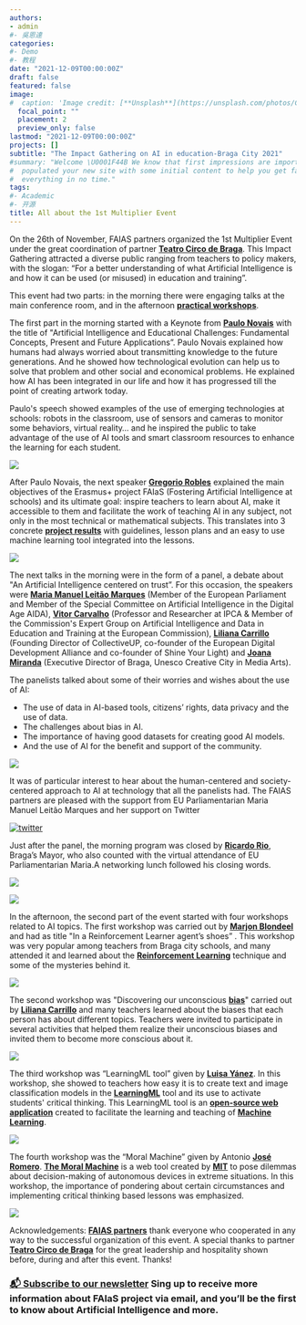 ```yaml
---
authors:
- admin
#- 吳恩達
categories:
#- Demo
#- 教程
date: "2021-12-09T00:00:00Z"
draft: false
featured: false
image:
#  caption: 'Image credit: [**Unsplash**](https://unsplash.com/photos/CpkOjOcXdUY)'
  focal_point: ""
  placement: 2
  preview_only: false
lastmod: "2021-12-09T00:00:00Z"
projects: []
subtitle: "The Impact Gathering on AI in education-Braga City 2021"
#summary: "Welcome \U0001F44B We know that first impressions are important, so we've
#  populated your new site with some initial content to help you get familiar with
#  everything in no time."
tags:
#- Academic
#- 开源
title: All about the 1st Multiplier Event
---
```



On the 26th of November, FAIAS partners organized the 1st Multiplier Event under the great coordination of partner [**Teatro Circo de Braga**](https://fosteringai.github.io/partners/teatro/).  This Impact Gathering attracted a diverse public ranging from teachers to policy makers, with the slogan: “For a better understanding of what Artificial Intelligence is and how it can be used (or misused) in education and training”. 

This event had two parts: in the morning there were engaging talks at the main conference room, and in the afternoon [**practical workshops**](https://fosteringai.github.io/post/ai_at_schools/).

The first part in the morning started with a Keynote from [**Paulo Novais**](https://www.di.uminho.pt/~pjn/) with the title of "Artificial Intelligence and Educational Challenges: Fundamental Concepts, Present and Future Applications”. Paulo Novais explained how humans had always worried about transmitting knowledge to the future generations. And he showed how technological evolution can help us to solve that problem and other social and economical problems. He explained how AI has been integrated in our life and how it has progressed till the point of creating artwork today. 

Paulo's speech showed examples of the use of emerging technologies at schools: robots in the classroom, use of sensors and cameras to monitor some behaviors, virtual reality… and he inspired the public to take advantage of the use of AI tools and smart classroom resources to enhance the learning for each student.

![](O34A1908.jpg)

After Paulo Novais, the next speaker [**Gregorio Robles**](https://gestion2.urjc.es/pdi/ver/gregorio.robles) explained the main objectives of the Erasmus+ project FAIaS (Fostering Artificial Intelligence at schools) and its ultimate goal: inspire teachers to learn about AI, make it accessible to them and facilitate the work of teaching AI in any subject, not only in the most technical or mathematical subjects. This translates into 3 concrete [**project results**](https://fosteringai.github.io/#projects) with guidelines, lesson plans and an easy to use machine learning tool integrated into the lessons.



![](O34A2005.jpg)

The next talks in the morning were in the form of a panel, a debate about "An Artificial Intelligence centered on trust”.  For this occasion, the speakers were [**Maria Manuel Leitão Marques**](https://www.europarl.europa.eu/meps/en/197635/MARIA-MANUEL_LEITAO-MARQUES/home) (Member of the European Parliament and Member of the Special Committee on Artificial Intelligence in the Digital Age AIDA), [**Vitor Carvalho**](https://2ai.ipca.pt/vitor-carvalho/) (Professor and Researcher at IPCA & Member of the Commission's Expert Group on Artificial Intelligence and Data in Education and Training at the European Commission), [**Liliana Carrillo**](https://tedxantwerp.be/speakers/liliana-carrillo-2/) (Founding Director of CollectiveUP, co-founder of the European Digital Development Alliance and co-founder of Shine Your Light) and [**Joana Miranda**](https://www.linkedin.com/in/jomoreda/) (Executive Director of Braga, Unesco Creative City in Media Arts).

The panelists talked about some of their worries and wishes about the use of AI:
- The use of data in AI-based tools, citizens’ rights, data privacy and the use of data.  
- The challenges about bias in AI.
- The importance of having good datasets for creating good AI models.
- And the use of AI for the benefit and support of the community.

![](O34A2148.jpg)

It was of particular interest to hear about the human-centered and society-centered approach to AI at technology that all the panelists had.  The FAIAS partners are pleased with the support from EU Parliamentarian Maria Manuel Leitão Marques and her support on Twitter 


<a href="https://twitter.com/LeitaoMarquesEP/status/1465051570752700418"><img src="twitter.png" alt="twitter"></a>


Just after the panel, the morning program was closed by [**Ricardo Rio**](https://www.cm-braga.pt/en/0101/municipio/camara-municipal/presidente), Braga’s Mayor, who also counted with the virtual attendance of EU Parliamentarian Maria.A networking lunch followed his closing words.

![](O34A2299.jpg)

![](O34A2049.jpg)

In the afternoon, the second part of the event started with four workshops related to AI topics. The first workshop was carried out by [**Marjon Blondeel**](https://www.linkedin.com/in/mb-3678a5b3/) and had as title "In a Reinforcement Learner agent’s shoes” . This workshop was very popular among teachers from Braga city schools, and many attended it and learned about the [**Reinforcement Learning**](https://en.wikipedia.org/wiki/Reinforcement_learning) technique and some of the mysteries behind it.


![](O34A2439.jpg)

The second workshop was "Discovering our unconscious [**bias**](https://en.wikipedia.org/wiki/Bias)" carried out by [**Liliana Carrillo**](https://www.linkedin.com/in/carrilloliliana/) and many teachers learned about the biases that each person has about different topics. Teachers were invited to participate in several activities that helped them realize their unconscious biases and invited them to become more conscious about it.

![](O34A2407.jpg)



The third workshop was “LearningML tool” given by [**Luisa Yánez**](https://www.linkedin.com/in/luisa-y%C3%A1nez-guti%C3%A9rrez-ia-bigdata/). In this workshop, she showed to teachers how easy it is to create text and image classification models in the [**LearningML**](https://web.learningml.org/) tool and its use to activate students' critical thinking. This LearningML tool is an [**open-source web application**](https://gitlab.com/users/learningml/projects)  created to facilitate the learning and teaching of [**Machine Learning**](https://en.wikipedia.org/wiki/Machine_learning).



![](O34A2359.jpg)

The fourth workshop was the “Moral Machine” given by Antonio [**José Romero**](https://www.linkedin.com/in/antonio-jose-romero-barrera/). [**The Moral Machine**](https://www.moralmachine.net/) is a web tool created by [**MIT**](https://www.mit.edu/) to pose dilemmas about decision-making of autonomous devices in extreme situations. In this workshop, the importance of pondering about certain circumstances and implementing critical thinking based lessons was emphasized.



![](O34A2522.jpg)


Acknowledgements:
[**FAIAS partners**](https://fosteringai.github.io/#partners) thank everyone who cooperated in any way to the successful organization of this event. 
A special thanks to partner [**Teatro Circo de Braga**](https://fosteringai.github.io/partners/teatro/) for the great leadership and hospitality shown before, during and after this event. Thanks!




### [📬 Subscribe to our newsletter](http://eepurl.com/hLgTQz) Sing up to receive more information about FAIaS project via email, and you’ll be the first to know about Artificial Intelligence and more.



